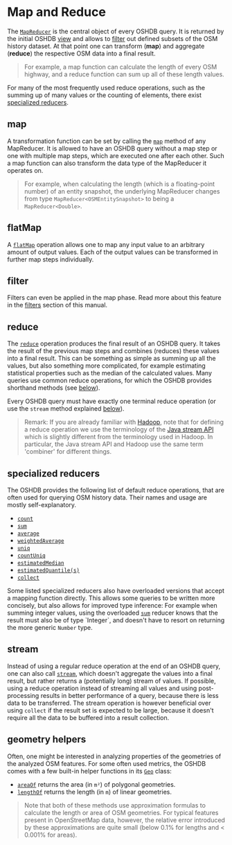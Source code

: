 Map and Reduce
==============

The [`MapReducer`](https://docs.ohsome.org/java/oshdb/0.6.4/aggregated/org/heigit/ohsome/oshdb/api/mapreducer/MapReducer.html) is the central object of every OSHDB query. It is returned by the initial OSHDB [view](views.md) and allows to [filter](filters.md) out defined subsets of the OSM history dataset. At that point one can transform (**map**) and aggregate (**reduce**) the respective OSM data into a final result.

> For example, a map function can calculate the length of every OSM highway, and a reduce function can sum up all of these length values.

For many of the most frequently used reduce operations, such as the summing up of many values or the counting of elements, there exist [specialized reducers](#specialized-reducers).

map
---

A transformation function can be set by calling the [`map`](https://docs.ohsome.org/java/oshdb/0.6.4/aggregated/org/heigit/ohsome/oshdb/api/mapreducer/MapReducer.html#map(org.heigit.ohsome.oshdb.api.generic.function.SerializableFunction)) method of any MapReducer. It is allowed to have an OSHDB query without a map step or one with multiple map steps, which are executed one after each other. Such a map function can also transform the data type of the MapReducer it operates on.

> For example, when calculating the length (which is a floating-point number) of an entity snapshot, the underlying MapReducer changes from type `MapReducer<OSMEntitySnapshot>` to being a `MapReducer<Double>`.

flatMap
-------

A [`flatMap`](https://docs.ohsome.org/java/oshdb/0.6.4/aggregated/org/heigit/ohsome/oshdb/api/mapreducer/MapReducer.html#flatMap(org.heigit.ohsome.oshdb.api.generic.function.SerializableFunction)) operation allows one to map any input value to an arbitrary amount of output values. Each of the output values can be transformed in further map steps individually.

filter
------

Filters can even be applied in the map phase. Read more about this feature in the [filters](filters.md#lambda-filter) section of this manual.

reduce
------

The [`reduce`](https://docs.ohsome.org/java/oshdb/0.6.4/aggregated/org/heigit/ohsome/oshdb/api/mapreducer/MapReducer.html#reduce(org.heigit.ohsome.oshdb.api.generic.function.SerializableSupplier,org.heigit.ohsome.oshdb.api.generic.function.SerializableBiFunction,org.heigit.ohsome.oshdb.api.generic.function.SerializableBinaryOperator)) operation produces the final result of an OSHDB query. It takes the result of the previous map steps and combines (reduces) these values into a final result. This can be something as simple as summing up all the values, but also something more complicated, for example estimating statistical properties such as the median of the calculated values. Many queries use common reduce operations, for which the OSHDB provides shorthand methods (see [below](#specialized-reducers)).

Every OSHDB query must have exactly one terminal reduce operation (or use the `stream` method explained [below](#stream)).

> Remark: If you are already familiar with [Hadoop](https://en.wikipedia.org/wiki/Apache_Hadoop), note that for defining a reduce operation we use the terminology of the [Java stream API](https://docs.oracle.com/en/java/javase/11/docs/api/java.base/java/util/stream/package-summary.html) which is slightly different from the terminology used in Hadoop. In particular, the Java stream API and Hadoop use the same term 'combiner' for different things.

specialized reducers
--------------------

The OSHDB provides the following list of default reduce operations, that are often used for querying OSM history data. Their names and usage are mostly self-explanatory. 

* [`count`](https://docs.ohsome.org/java/oshdb/0.6.4/aggregated/org/heigit/ohsome/oshdb/api/mapreducer/MapReducer.html#count())
* [`sum`](https://docs.ohsome.org/java/oshdb/0.6.4/aggregated/org/heigit/ohsome/oshdb/api/mapreducer/MapReducer.html#sum())
* [`average`](https://docs.ohsome.org/java/oshdb/0.6.4/aggregated/org/heigit/ohsome/oshdb/api/mapreducer/MapReducer.html#average())
* [`weightedAverage`](https://docs.ohsome.org/java/oshdb/0.6.4/aggregated/org/heigit/ohsome/oshdb/api/mapreducer/MapReducer.html#weightedAverage(org.heigit.ohsome.oshdb.api.generic.function.SerializableFunction))
* [`uniq`](https://docs.ohsome.org/java/oshdb/0.6.4/aggregated/org/heigit/ohsome/oshdb/api/mapreducer/MapReducer.html#uniq())
* [`countUniq`](https://docs.ohsome.org/java/oshdb/0.6.4/aggregated/org/heigit/ohsome/oshdb/api/mapreducer/MapReducer.html#countUniq())
* [`estimatedMedian`](https://docs.ohsome.org/java/oshdb/0.6.4/aggregated/org/heigit/ohsome/oshdb/api/mapreducer/MapReducer.html#estimatedMedian())
* [`estimatedQuantile(s)`](https://docs.ohsome.org/java/oshdb/0.6.4/aggregated/org/heigit/ohsome/oshdb/api/mapreducer/MapReducer.html#estimatedQuantiles())
* [`collect`](https://docs.ohsome.org/java/oshdb/0.6.4/aggregated/org/heigit/ohsome/oshdb/api/mapreducer/MapReducer.html#collect())

Some listed specialized reducers also have overloaded versions that accept a mapping function directly. This allows some queries to be written more concisely, but also allows for improved type inference: For example when summing integer values, using the overloaded [`sum`](https://docs.ohsome.org/java/oshdb/0.6.4/aggregated/org/heigit/ohsome/oshdb/api/mapreducer/MapReducer.html#sum(org.heigit.ohsome.oshdb.api.generic.function.SerializableFunction)) reducer knows that the result must also be of type `Integer`, and doesn't have to resort on returning the more generic `Number` type.

stream
------

Instead of using a regular reduce operation at the end of an OSHDB query, one can also call [`stream`](https://docs.ohsome.org/java/oshdb/0.6.4/aggregated/org/heigit/ohsome/oshdb/api/mapreducer/MapReducer.html#stream()), which doesn't aggregate the values into a final result, but rather returns a (potentially long) stream of values. If possible, using a reduce operation instead of streaming all values and using post-processing results in better performance of a query, because there is less data to be transferred. The stream operation is however beneficial over using `collect` if the result set is expected to be large, because it doesn't require all the data to be buffered into a result collection.

geometry helpers
----------------

Often, one might be interested in analyzing properties of the geometries of the analyzed OSM features. For some often used metrics, the OSHDB comes with a few built-in helper functions in its [`Geo`](https://docs.ohsome.org/java/oshdb/0.6.4/aggregated/org/heigit/ohsome/oshdb/util/geometry/Geo.html) class:

* [`areaOf`](https://docs.ohsome.org/java/oshdb/0.6.4/aggregated/org/heigit/ohsome/oshdb/util/geometry/Geo.html#areaOf(org.locationtech.jts.geom.Geometry)) returns the area (in `m²`) of polygonal geometries.
* [`lengthOf`](https://docs.ohsome.org/java/oshdb/0.6.4/aggregated/org/heigit/ohsome/oshdb/util/geometry/Geo.html#lengthOf(org.locationtech.jts.geom.Geometry)) returns the length (in `m`) of linear geometries.

> Note that both of these methods use approximation formulas to calculate the length or area of OSM geometries. For typical features present in OpenStreetMap data, however, the relative error introduced by these approximations are quite small (below 0.1% for lengths and < 0.001% for areas).
